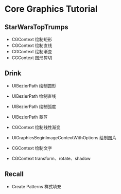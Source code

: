 # Core Graphics Tutorial

## StarWarsTopTrumps

- CGContext 绘制矩形
- CGContext 绘制直线
- CGContext 绘制渐变
- CGContext 图形剪切 

## Drink

- UIBezierPath 绘制圆形
- UIBezierPath 绘制直线
- UIBezierPath 绘制弧度
- UIBezierPath 裁剪

- CGContext 绘制线性渐变
- UIGraphicsBeginImageContextWithOptions 绘制图片
- CGContext 绘制文字
- CGContext transform、rotate、shadow


## Recall

- Create Patterns 样式填充
